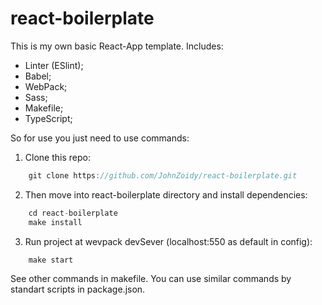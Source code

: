 # react-boilerplate

This is my own basic React-App template. Includes:

- Linter (ESlint);
- Babel;
- WebPack;
- Sass;
- Makefile;
- TypeScript;

So for use you just need to use commands:

1. Clone this repo:

```javascript
    git clone https://github.com/JohnZoidy/react-boilerplate.git
```
2. Then move into react-boilerplate directory and install dependencies:

```javascript
    cd react-boilerplate
    make install
```

3. Run project at wevpack devSever (localhost:550 as default in config):

```javascript
    make start
```

See other commands in makefile.
You can use similar commands by standart scripts in package.json.
